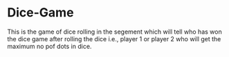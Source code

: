 # Dice-Game

This is the game of dice rolling in the segement which will tell who has won the dice game after rolling the dice i.e., player 1 or player 2 who will get the maximum no pof dots in dice.
